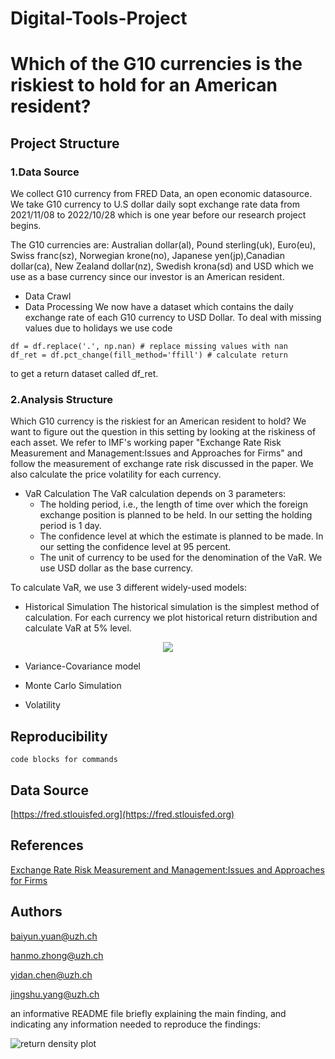 # Digital-Tools-Project
# Which of the G10 currencies is the riskiest to hold for an American resident?

## Project Structure
### 1.Data Source

We collect G10 currency from FRED Data, an open economic datasource. We take G10 currency to U.S dollar daily sopt exchange rate data from 2021/11/08 to 2022/10/28 which is one year before our research project begins.

The G10 currencies are: Australian dollar(al), Pound sterling(uk), Euro(eu), Swiss franc(sz), Norwegian krone(no), Japanese yen(jp),Canadian dollar(ca), New Zealand dollar(nz), Swedish krona(sd) and USD which we use as a base currency since our investor is an American resident.

* Data Crawl
* Data Processing
We now have a dataset which contains the daily exchange rate of each G10 currency to USD Dollar. 
To deal with missing values due to holidays we use code
```
df = df.replace('.', np.nan) # replace missing values with nan
df_ret = df.pct_change(fill_method='ffill') # calculate return
```
to get a return dataset called df_ret.


### 2.Analysis Structure

Which G10 currency is the riskiest for an American resident to hold? We want to figure out the question in this setting by looking at the riskiness of each asset. We refer to IMF's working paper "Exchange Rate Risk Measurement and Management:Issues and Approaches for Firms" and follow the measurement of exchange rate risk discussed in the paper. We also calculate the price volatility for each currency.

* VaR Calculation
The VaR calculation depends on 3 parameters:
  * The holding period, i.e., the length of time over which the foreign exchange position is planned to be held. In our setting the holding period is 1 day.
  * The confidence level at which the estimate is planned to be made. In our setting the confidence level at 95 percent.
  * The unit of currency to be used for the denomination of the VaR. We use USD dollar as the base currency.

To calculate VaR, we use 3 different widely-used models:
  * Historical Simulation
  The historical simulation is the simplest method of calculation. For each currency we plot historical return distribution and calculate VaR at 5% level.

<p align="center">
  <img src="[http://some_place.com/image.png](https://user-images.githubusercontent.com/103332502/207389480-5deecc36-dc1f-40e2-b70c-34b7e7385875.png)" />
</p>



  * Variance-Covariance model
  * Monte Carlo Simulation

* Volatility

## Reproducibility
```
code blocks for commands
```

## Data Source
[https://fred.stlouisfed.org](https://fred.stlouisfed.org)


## References
[Exchange Rate Risk Measurement and Management:Issues and Approaches for Firms](https://www.imf.org/en/Publications/WP/Issues/2016/12/31/Exchange-Rate-Risk-Measurement-and-Management-Issues-and-Approaches-for-Firms-20120)

## Authors
baiyun.yuan@uzh.ch

hanmo.zhong@uzh.ch

yidan.chen@uzh.ch

jingshu.yang@uzh.ch

an informative README file briefly explaining the main finding, and indicating any information needed to reproduce the findings:

 ![return density plot](https://user-images.githubusercontent.com/103332502/207389480-5deecc36-dc1f-40e2-b70c-34b7e7385875.png)
